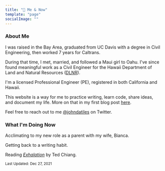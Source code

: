 ```yaml
---
title: "🌱 Me & Now"
template: "page"
socialImage: ""
---
```

### About Me
I was raised in the Bay Area, graduated from UC Davis with a degree in Civil Engineering, then worked 7 years for Caltrans. 

During that time, I met, married, and followed a Maui girl to Oahu. I've since found meaningful work as a Civil Engineer for the Hawaii Department of Land and Natural Resources ([DLNR](https://dlnr.hawaii.gov/)).

I'm a licensed Professional Engineer (PE), registered in both California and Hawaii.

This website is a way for me to practice writing, learn code, share ideas, and document my life. More on that in my first blog post [here](posts/why-im-starting-a-blog).

Feel free to reach out to me [@johndatiles](https://twitter.com/johndatiles) on Twitter.

### What I'm Doing Now
Acclimating to my new role as a parent with my wife, Bianca.

Getting back to a writing habit.

Reading [*Exhalation*](https://www.goodreads.com/en/book/show/41160292-exhalation) by Ted Chiang.

<sup>Last Updated: Dec 27, 2021</sup>
